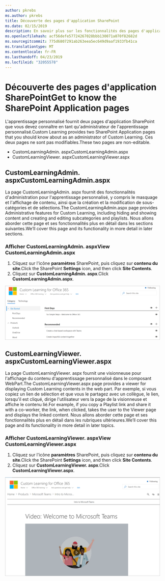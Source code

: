 ```yaml
---
author: pkrebs
ms.author: pkrebs
title: Découverte des pages d'application SharePoint
ms.date: 02/15/2019
description: En savoir plus sur les fonctionnalités des pages d'application SharePoint dans Custom Learning
ms.openlocfilehash: acf56defe57724267028bbb130071a070f82682d
ms.sourcegitcommit: 775d6807291ab263eea5ec649d9aaf1933fb41ca
ms.translationtype: MT
ms.contentlocale: fr-FR
ms.lasthandoff: 04/23/2019
ms.locfileid: "32055578"
---
```

# <a name="get-to-know-the-sharepoint-application-pages"></a><span data-ttu-id="6d4a0-103">Découverte des pages d'application SharePoint</span><span class="sxs-lookup"><span data-stu-id="6d4a0-103">Get to know the SharePoint Application pages</span></span>

<span data-ttu-id="6d4a0-104">L'apprentissage personnalisé fournit deux pages d'application SharePoint que vous devez connaître en tant qu'administrateur de l'apprentissage personnalisé.</span><span class="sxs-lookup"><span data-stu-id="6d4a0-104">Custom Learning provides two SharePoint Application pages that you should know about as an administrator of Custom Learning.</span></span> <span data-ttu-id="6d4a0-105">Ces deux pages ne sont pas modifiables.</span><span class="sxs-lookup"><span data-stu-id="6d4a0-105">These two pages are non-editable.</span></span> 

- <span data-ttu-id="6d4a0-106">CustomLearningAdmin. aspx</span><span class="sxs-lookup"><span data-stu-id="6d4a0-106">CustomLearningAdmin.aspx</span></span>
- <span data-ttu-id="6d4a0-107">CustomLearningViewer. aspx</span><span class="sxs-lookup"><span data-stu-id="6d4a0-107">CustomLearningViewer.aspx</span></span>

## <a name="customlearningadminaspx"></a><span data-ttu-id="6d4a0-108">CustomLearningAdmin. aspx</span><span class="sxs-lookup"><span data-stu-id="6d4a0-108">CustomLearningAdmin.aspx</span></span>

<span data-ttu-id="6d4a0-109">La page CustomLearningAdmin. aspx fournit des fonctionnalités d'administration pour l'apprentissage personnalisé, y compris le masquage et l'affichage de contenu, ainsi que la création et la modification de sous-catégories et de sélections.</span><span class="sxs-lookup"><span data-stu-id="6d4a0-109">The CustomLearningAdmin.aspx page provides Administrative features for Custom Learning, including hiding and showing content and creating and editing subcategories and playlists.</span></span> <span data-ttu-id="6d4a0-110">Nous allons aborder cette page et ses fonctionnalités plus en détail dans les sections suivantes.</span><span class="sxs-lookup"><span data-stu-id="6d4a0-110">We’ll cover this page and its functionality in more detail in later sections.</span></span>

### <a name="view-customlearningadminaspx"></a><span data-ttu-id="6d4a0-111">Afficher CustomLearningAdmin. aspx</span><span class="sxs-lookup"><span data-stu-id="6d4a0-111">View CustomLearningAdmin.aspx</span></span>

1. <span data-ttu-id="6d4a0-112">Cliquez sur l'icône **paramètres** SharePoint, puis cliquez sur **contenu du site**.</span><span class="sxs-lookup"><span data-stu-id="6d4a0-112">Click the SharePoint **Settings** icon, and then click **Site Contents**.</span></span> 
2. <span data-ttu-id="6d4a0-113">Cliquez sur **CustomLearningAdmin. aspx**.</span><span class="sxs-lookup"><span data-stu-id="6d4a0-113">Click **CustomLearningAdmin.aspx**.</span></span> 

![CG-adminapppage. png](media/cg-adminapppage.png)

## <a name="customlearningvieweraspx"></a><span data-ttu-id="6d4a0-115">CustomLearningViewer. aspx</span><span class="sxs-lookup"><span data-stu-id="6d4a0-115">CustomLearningViewer.aspx</span></span>
<span data-ttu-id="6d4a0-116">La page CustomLearningViewer. aspx fournit une visionneuse pour l'affichage du contenu d'apprentissage personnalisé dans le composant WebPart.</span><span class="sxs-lookup"><span data-stu-id="6d4a0-116">The CustomLearningViewer.aspx page provides a viewer for displaying Custom Learning contents in the web part.</span></span> <span data-ttu-id="6d4a0-117">Par exemple, si vous copiez un lien de sélection et que vous le partagez avec un collègue, le lien, lorsqu'il est cliqué, dirige l'utilisateur vers la page de la visionneuse et affiche le contenu lié.</span><span class="sxs-lookup"><span data-stu-id="6d4a0-117">For example, if you copy a Playlist link and share it with a co-worker, the link, when clicked, takes the user to the Viewer page and displays the linked content.</span></span> <span data-ttu-id="6d4a0-118">Nous allons aborder cette page et ses fonctionnalités plus en détail dans les rubriques ultérieures.</span><span class="sxs-lookup"><span data-stu-id="6d4a0-118">We’ll cover this page and its functionality in more detail in later topics.</span></span>

### <a name="view-customlearningvieweraspx"></a><span data-ttu-id="6d4a0-119">Afficher CustomLearningViewer. aspx</span><span class="sxs-lookup"><span data-stu-id="6d4a0-119">View CustomLearningViewer.aspx</span></span>

1. <span data-ttu-id="6d4a0-120">Cliquez sur l'icône **paramètres** SharePoint, puis cliquez sur **contenu du site**.</span><span class="sxs-lookup"><span data-stu-id="6d4a0-120">Click the SharePoint **Settings** icon, and then click **Site Contents**.</span></span> 
2. <span data-ttu-id="6d4a0-121">Cliquez sur **CustomLearningViewer. aspx**.</span><span class="sxs-lookup"><span data-stu-id="6d4a0-121">Click **CustomLearningViewer.aspx**.</span></span> 

![CG-viewerapppage. png](media/cg-viewerapppage.png)

